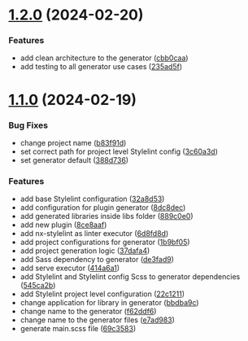 # [1.2.0](https://github.com/GitOpsLovers/nx-sass/compare/v1.1.0...v1.2.0) (2024-02-20)


### Features

* add clean architecture to the generator ([cbb0caa](https://github.com/GitOpsLovers/nx-sass/commit/cbb0caacb50c73d67adf84e928fb2edff41c1fa2))
* add testing to all generator use cases ([235ad5f](https://github.com/GitOpsLovers/nx-sass/commit/235ad5f9c85c7d42c18ef8fa74b7ca4956a78671))



# [1.1.0](https://github.com/GitOpsLovers/nx-sass/compare/8ce8aafaa0ef2d32cea87a4b212dfb9c06204da3...v1.1.0) (2024-02-19)


### Bug Fixes

* change project name ([b83f91d](https://github.com/GitOpsLovers/nx-sass/commit/b83f91d5ec0f2c02c350f6caf58a08ece77267d4))
* set correct path for project level Stylelint config ([3c60a3d](https://github.com/GitOpsLovers/nx-sass/commit/3c60a3d947d762f70688b76f66e149ef0381e396))
* set generator default ([388d736](https://github.com/GitOpsLovers/nx-sass/commit/388d7368a437df7ca020d7ea48cb91da9af0077d))


### Features

* add base Stylelint configuration ([32a8d53](https://github.com/GitOpsLovers/nx-sass/commit/32a8d53e9ad8db1f6327c098a1706f07e2a22cc3))
* add configuration for plugin generator ([8dc8dec](https://github.com/GitOpsLovers/nx-sass/commit/8dc8dec8ed5908631a176ed49605767db4de97a0))
* add generated libraries inside libs folder ([889c0e0](https://github.com/GitOpsLovers/nx-sass/commit/889c0e0930012de4ce02d7b0737d5dc22d2b838f))
* add new plugin ([8ce8aaf](https://github.com/GitOpsLovers/nx-sass/commit/8ce8aafaa0ef2d32cea87a4b212dfb9c06204da3))
* add nx-stylelint as linter executor ([6d8fd8d](https://github.com/GitOpsLovers/nx-sass/commit/6d8fd8d12b5e224a370b21ddc48adbabf48dc700))
* add project configurations for generator ([1b9bf05](https://github.com/GitOpsLovers/nx-sass/commit/1b9bf05c294beadab4e0e576ac0e4b9f2361ed18))
* add project generation logic ([37dafa4](https://github.com/GitOpsLovers/nx-sass/commit/37dafa4a4863ac4c85a921ec498a25392d1f45af))
* add Sass dependency to generator ([de3fad9](https://github.com/GitOpsLovers/nx-sass/commit/de3fad9794bf7a24b397c723071ef9f64f006866))
* add serve executor ([414a6a1](https://github.com/GitOpsLovers/nx-sass/commit/414a6a127eb26e59d5b2e302601673431222475d))
* add Stylelint and Stylelint config Scss to generator dependencies ([545ca2b](https://github.com/GitOpsLovers/nx-sass/commit/545ca2b031f4835b0579aaae609673b27cff8589))
* add Stylelint project level configuration ([22c1211](https://github.com/GitOpsLovers/nx-sass/commit/22c12114bd5b4a6a4e77f586dccc0de900512958))
* change application for library in generator ([bbdba9c](https://github.com/GitOpsLovers/nx-sass/commit/bbdba9cb47c39491db3b59a0870618451280d426))
* change name to the generator ([f62ddf6](https://github.com/GitOpsLovers/nx-sass/commit/f62ddf6882d9c6deab3710987d35593306b005d0))
* change name to the generator files ([e7ad983](https://github.com/GitOpsLovers/nx-sass/commit/e7ad98352cafb34c05f9e81a0fcc8a1755ff0ab0))
* generate main.scss file ([69c3583](https://github.com/GitOpsLovers/nx-sass/commit/69c3583cbbd69c92e6b9c4015c5a053e9ad6e86d))



